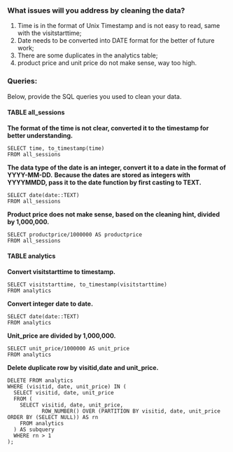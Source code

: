### What issues will you address by cleaning the data?

1. Time is in the format of Unix Timestamp and is not easy to read, same with the visitstarttime;
2. Date needs to be converted into DATE format for the better of future work;
3. There are some duplicates in the analytics table;
4. product price and unit price do not make sense, way too high. 


### Queries:
Below, provide the SQL queries you used to clean your data.

#### TABLE all_sessions

**The format of the time is not clear, converted it to the timestamp for better understanding.**

```
SELECT time, to_timestamp(time)
FROM all_sessions
```


**The data type of the date is an integer, convert it to a date in the format of YYYY-MM-DD.**
**Because the dates are stored as integers with YYYYMMDD, pass it to the date function by first casting to TEXT.**
```
SELECT date(date::TEXT)
FROM all_sessions
```

**Product price does not make sense, based on the cleaning hint, divided by 1,000,000.**

```
SELECT productprice/1000000 AS productprice
FROM all_sessions
```


#### TABLE analytics

**Convert visitstarttime to timestamp.**
```
SELECT visitstarttime, to_timestamp(visitstarttime)
FROM analytics
```

**Convert integer date to date.**
```
SELECT date(date::TEXT)
FROM analytics
```

**Unit_price are divided by 1,000,000.**
```
SELECT unit_price/1000000 AS unit_price
FROM analytics
```


**Delete duplicate row by visitid,date and unit_price.**
```
DELETE FROM analytics
WHERE (visitid, date, unit_price) IN (
  SELECT visitid, date, unit_price
  FROM (
    SELECT visitid, date, unit_price,
           ROW_NUMBER() OVER (PARTITION BY visitid, date, unit_price ORDER BY (SELECT NULL)) AS rn
    FROM analytics
  ) AS subquery
  WHERE rn > 1
);
```

